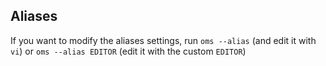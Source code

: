 ## Aliases

If you want to modify the aliases settings, run `oms --alias` (and edit it with `vi`) or `oms --alias EDITOR` (edit it with the custom `EDITOR`)
